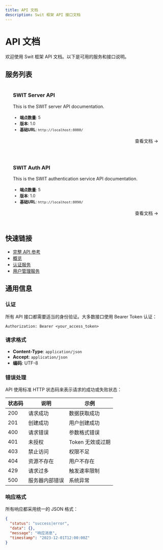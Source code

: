 ```yaml
---
title: API 文档
description: Swit 框架 API 接口文档
---
```


# API 文档

欢迎使用 Swit 框架 API 文档。以下是可用的服务和接口说明。

## 服务列表

<div class="service-grid">

<div class="service-card">

### [SWIT Server API](./switserve.md)

This is the SWIT server API documentation.

<div class="service-stats">

- **端点数量**: 5
- **版本**: 1.0
- **基础URL**: `http://localhost:8080/`

</div>

[查看文档 →](./switserve.md)

</div>

<div class="service-card">

### [SWIT Auth API](./switauth.md)

This is the SWIT authentication service API documentation.

<div class="service-stats">

- **端点数量**: 5
- **版本**: 1.0
- **基础URL**: `http://localhost:8090/`

</div>

[查看文档 →](./switauth.md)

</div>

</div>

## 快速链接

- [完整 API 参考](./complete.md)
- [概览](./overview.md)
- [认证服务](./switauth.md)
- [用户管理服务](./switserve.md)

## 通用信息

### 认证

所有 API 接口都需要适当的身份验证。大多数接口使用 Bearer Token 认证：

```http
Authorization: Bearer <your_access_token>
```

### 请求格式

- **Content-Type**: `application/json`
- **Accept**: `application/json`
- **编码**: UTF-8

### 错误处理

API 使用标准 HTTP 状态码来表示请求的成功或失败状态：

| 状态码 | 说明 | 示例 |
|--------|------|------|
| 200 | 请求成功 | 数据获取成功 |
| 201 | 创建成功 | 用户创建成功 |
| 400 | 请求错误 | 参数格式错误 |
| 401 | 未授权 | Token 无效或过期 |
| 403 | 禁止访问 | 权限不足 |
| 404 | 资源不存在 | 用户不存在 |
| 429 | 请求过多 | 触发速率限制 |
| 500 | 服务器内部错误 | 系统异常 |

### 响应格式

所有响应都采用统一的 JSON 格式：

```json
{
  "status": "success|error",
  "data": {},
  "message": "响应消息",
  "timestamp": "2023-12-01T12:00:00Z"
}
```

<style>
.service-grid {
  display: grid;
  grid-template-columns: repeat(auto-fit, minmax(300px, 1fr));
  gap: 1rem;
  margin: 1rem 0;
}

.service-card {
  border: 1px solid var(--vp-c-border);
  border-radius: 8px;
  padding: 1.5rem;
  background: var(--vp-c-bg-soft);
}

.service-card h3 {
  margin-top: 0;
  color: var(--vp-c-brand-1);
}

.service-stats {
  margin: 1rem 0;
  font-size: 0.9em;
}

.service-card > p:last-child {
  margin-bottom: 0;
  text-align: right;
  font-weight: 500;
}

.service-card a {
  text-decoration: none;
}

.service-card a:hover {
  text-decoration: underline;
}
</style>

